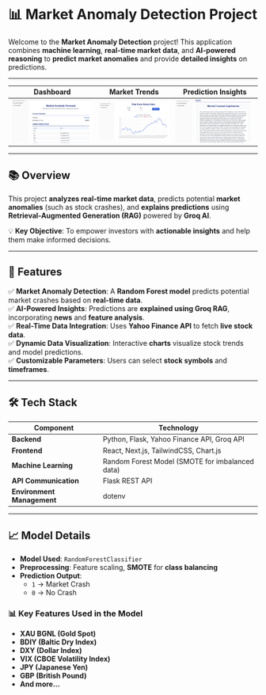 # 📊 Market Anomaly Detection Project

Welcome to the **Market Anomaly Detection** project! This application combines **machine learning**, **real-time market data**, and **AI-powered reasoning** to **predict market anomalies** and provide **detailed insights** on predictions.

---
| **Dashboard** | **Market Trends** | **Prediction Insights** |
|--------------|----------------|----------------|
| ![Dashboard](<Screenshot 2025-01-12 at 14.31.17.png>) | ![alt text](<Screenshot 2025-01-12 at 14.31.48.png>)  | ![alt text](<Screenshot 2025-01-12 at 14.31.27.png>) |

---

## 📚 Overview
This project **analyzes real-time market data**, predicts potential **market anomalies** (such as stock crashes), and **explains predictions** using **Retrieval-Augmented Generation (RAG)** powered by **Groq AI**.

💡 **Key Objective**: To empower investors with **actionable insights** and help them make informed decisions.

---

## 🚀 Features
✅ **Market Anomaly Detection**: A **Random Forest model** predicts potential market crashes based on **real-time data**.  
✅ **AI-Powered Insights**: Predictions are **explained using Groq RAG**, incorporating **news** and **feature analysis**.  
✅ **Real-Time Data Integration**: Uses **Yahoo Finance API** to fetch **live stock data**.  
✅ **Dynamic Data Visualization**: Interactive **charts** visualize stock trends and model predictions.  
✅ **Customizable Parameters**: Users can select **stock symbols** and **timeframes**.  

---

## 🛠️ Tech Stack
| **Component** | **Technology** |
|--------------|---------------|
| **Backend**  | Python, Flask, Yahoo Finance API, Groq API |
| **Frontend** | React, Next.js, TailwindCSS, Chart.js |
| **Machine Learning** | Random Forest Model (SMOTE for imbalanced data) |
| **API Communication** | Flask REST API |
| **Environment Management** | dotenv |

---

## 📈 Model Details
- **Model Used**: `RandomForestClassifier`
- **Preprocessing**: Feature scaling, **SMOTE** for **class balancing**
- **Prediction Output**:  
  - `1` → Market Crash  
  - `0` → No Crash  

### 📊 Key Features Used in the Model
- **XAU BGNL (Gold Spot)**
- **BDIY (Baltic Dry Index)**
- **DXY (Dollar Index)**
- **VIX (CBOE Volatility Index)**
- **JPY (Japanese Yen)**
- **GBP (British Pound)**
- **And more...**  

